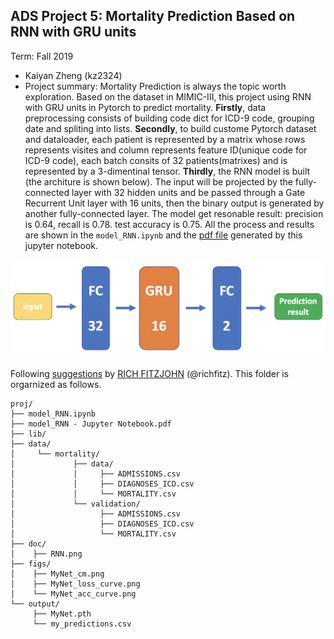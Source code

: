 ## ADS Project 5: Mortality Prediction Based on RNN with GRU units

Term: Fall 2019

+ Kaiyan Zheng (kz2324)
+ Project summary: Mortality Prediction is always the topic worth exploration. Based on the dataset in MIMIC-III, this project using RNN with GRU units in Pytorch to predict mortality. **Firstly**, data preprocessing consists of building code dict for ICD-9 code, grouping date and spliting into lists. **Secondly**, to build custome Pytorch dataset and dataloader, each patient is represented by a matrix whose rows represents visites and column represents feature ID(unique code for ICD-9 code), each batch consits of 32 patients(matrixes) and is represented by a 3-dimentinal tensor. **Thirdly**, the RNN model is built (the architure is shown below). The input will be projected by the fully-connected layer with 32 hidden units and be passed through a Gate Recurrent Unit layer with 16 units, then the binary output is generated by another fully-connected layer. The model get resonable result: precision is 0.64, recall is 0.78. test accuracy is 0.75. All the process and results are shown in the `model_RNN.ipynb` and the [pdf file](https://github.com/TZstatsADS/fall2019-proj5-sec1-group1/blob/master/model_RNN%20-%20Jupyter%20Notebook.pdf) generated by this jupyter notebook.

![RNN architecture](./doc/RNN.png)
	
Following [suggestions](http://nicercode.github.io/blog/2013-04-05-projects/) by [RICH FITZJOHN](http://nicercode.github.io/about/#Team) (@richfitz). This folder is orgarnized as follows.

```
proj/
├── model_RNN.ipynb
├── model_RNN - Jupyter Notebook.pdf
├── lib/
├── data/
│     └── mortality/
│             ├── data/
│     	      │     ├── ADMISSIONS.csv
│             │     ├── DIAGNOSES_ICD.csv
│     	      │     └── MORTALITY.csv
│     	      └── validation/
│     	            ├── ADMISSIONS.csv
│     	      	    ├── DIAGNOSES_ICD.csv
│     	            └── MORTALITY.csv
├── doc/
│    ├── RNN.png
├── figs/
│    ├── MyNet_cm.png
│    ├── MyNet_loss_curve.png   
│    └── MyNet_acc_curve.png
└── output/
     ├── MyNet.pth
     └── my_predictions.csv
```
